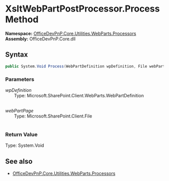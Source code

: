 # XsltWebPartPostProcessor.Process Method  
**Namespace:** [OfficeDevPnP.Core.Utilities.WebParts.Processors](OfficeDevPnP.Core.Utilities.WebParts.Processors.md)  
**Assembly:** OfficeDevPnP.Core.dll  
## Syntax
```C#
public System.Void Process(WebPartDefinition wpDefinition, File webPartPage)
```
### Parameters
*wpDefinition*  
&emsp;&emsp;Type: Microsoft.SharePoint.Client.WebParts.WebPartDefinition  
&emsp;&emsp;  
  
*webPartPage*  
&emsp;&emsp;Type: Microsoft.SharePoint.Client.File  
&emsp;&emsp;  
  
### Return Value
Type: System.Void  

## See also
- [OfficeDevPnP.Core.Utilities.WebParts.Processors](OfficeDevPnP.Core.Utilities.WebParts.Processors.md)
